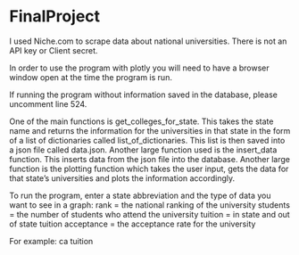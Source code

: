 # FinalProject

I used Niche.com to scrape data about national universities. There is not an API key or Client secret. 

In order to use the program with plotly you will need to have a browser window open at the time the program is run. 

If running the program without information saved in the database, please uncomment line 524.

One of the main functions is get_colleges_for_state. This takes the state name and returns the information for the universities in that state in the form of a list of dictionaries called list_of_dictionaries. This list is then saved into a json file called data.json. Another large function used is the insert_data function. This inserts data from the json file into the database. Another large function is the plotting function which takes the user input, gets the data for that state’s universities and plots the information accordingly. 

To run the program, enter a state abbreviation and the type of data you want to see in a graph:
rank = the national ranking of the university
	students = the number of students who attend the university
	tuition = in state and out of state tuition
	acceptance = the acceptance rate for the university

For example: ca tuition

